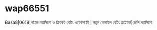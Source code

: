 # wap66551
Basa8|0618|লাইভ ক্যাসিনো ও ক্রিকেট বেটিং ওয়েবসাইট | নতুন মোবাইল বেটিং প্ল্যাটফর্ম|জেলি ক্যাসিনো
